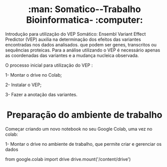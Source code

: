  <h1 align="center"> :man: Somatico--Trabalho Bioinformatica- :computer: </h1> 



Introdução para utilização do VEP Somático:
Ensembl Variant Effect Predictor (VEP) auxilia na determinação dos efeitos das variantes encontradas nos dados analisados. que podem ser genes, transcritos ou sequências proteicas. Para a análise utilizando o VEP é necessário apenas as coordenadas das variantes e a mudança nucleica observada.

O processo inicial para utilização do VEP :

1- Montar o drive no Colab;

2- Instalar o VEP;

3- Fazer a anotação das variantes.


 <h1 align="center">Preparação do ambiente de trabalho </h1> 


Começar criando um novo notebook no seu Google Colab, uma vez no colab:

1- Montar o drive no ambiente de trabalho, que permite criar e gerenciar os dados

from google.colab import drive
drive.mount('/content/drive')
